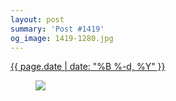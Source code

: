 ```yaml
---
layout: post
summary: 'Post #1419'
og_image: 1419-1280.jpg
---
```


<p>
 <time>
  <a href="/1419">
   {{ page.date | date: "%B %-d, %Y" }}
  </a>
 </time>
 <a href="/1419">
  <figure data-taken="8/3/2021">
   <img sizes="(min-width: 700px) 50vw, calc(100vw - 2rem)" src="{{ site.assets_url }}/1419-640.jpg" srcset="{{ site.assets_url }}/1419-320.jpg 320w, {{ site.assets_url }}/1419-640.jpg 640w, {{ site.assets_url }}/1419-960.jpg 960w, {{ site.assets_url }}/1419-1280.jpg 1280w"/>
  </figure>
 </a>
</p>
